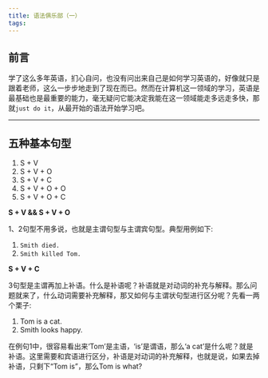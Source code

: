 ```yaml
---
title: 语法俱乐部（一）
tags:
---
```


## 前言

学了这么多年英语，扪心自问，也没有问出来自己是如何学习英语的，好像就只是跟着老师，这么一步步地走到了现在而已。然而在计算机这一领域的学习，英语是最基础也是最重要的能力，毫无疑问它能决定我能在这一领域能走多远走多快，那就`just do it`，从最开始的语法开始学习吧。

---
## 五种基本句型
1. S + V
2. S + V + O
3. S + V + C
4. S + V + O + O
5. S + V + O + C

**S + V && S + V + O**

1、2句型不用多说，也就是主谓句型与主谓宾句型。典型用例如下:
1. `Smith died.`
2. `Smith killed Tom.`

**S + V + C**

3句型是主谓再加上补语。什么是补语呢？补语就是对动词的补充与解释。那么问题就来了，什么动词需要补充解释，那又如何与主谓状句型进行区分呢？先看一两个栗子:  
1. Tom is a cat.
2. Smith looks happy.

在例句1中，很容易看出来‘Tom’是主语，‘is’是谓语，那么‘a cat’是什么呢？就是补语。这里需要和宾语进行区分，补语是对动词的补充解释，也就是说，如果去掉补语，只剩下“Tom is”，那么Tom is what? 